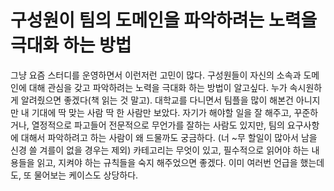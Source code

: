 # 구성원이 팀의 도메인을 파악하려는 노력을 극대화 하는 방법

그냥 요즘 스터디를 운영하면서 이런저런 고민이 많다. 구성원들이 자신의 소속과 도메인에 대해 관심을 갖고 파악하려는 노력을 극대화 하는 방법이 알고싶다. 누가 속시원하게 알려줬으면 좋겠다(책 읽는 것 말고). 대학교를 다니면서 팀플을 많이 해본건 아니지만 내 기대에 딱 맞는 사람 딱 한 사람만 보았다. 자기가 해야할 일을 잘 해주고, 꾸준하거나, 열정적으로 파고들어 전문적으로 무언가를 잘하는 사람도 있지만, 팀의 요구사항에 대해서 파악하려고 하는 사람이 왜 드물까도 궁금하다. (너 ~무 할일이 많아서 남을 신경 쓸 겨를이 없을 경우는 제외) 카테고리는 무엇이 있고, 필수적으로 읽어야 하는 내용들을 읽고, 지켜야 하는 규칙들을 숙지 해주었으면 좋겠다. 이미 여러번 언급을 했는데도, 또 물어보는 케이스도 상당하다.

